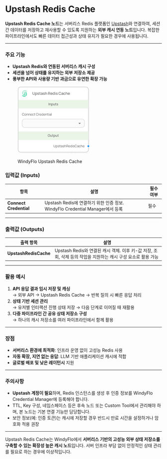 # Upstash Redis Cache

**Upstash Redis Cache 노드**는 서버리스 Redis 플랫폼인 [Upstash](https://upstash.com/)와 연결하여, 세션 간 데이터를 저장하고 재사용할 수 있도록 지원하는 **외부 캐시 연동 노드**입니다. 복잡한 파이프라인에서도 빠른 데이터 접근성과 상태 유지가 필요한 경우에 사용됩니다.

***

### 주요 기능

* **Upstash Redis와 연동된 서버리스 캐시 구성**
* **세션을 넘어 상태를 유지하는 외부 저장소 제공**
* **풍부한 API와 사용량 기반 과금으로 유연한 확장 가능**

<figure><img src="../../../.gitbook/assets/스크린샷 2025-05-09 161630.png" alt=""><figcaption><p>WindyFlo Upstash Redis Cache</p></figcaption></figure>

### 입력값 (Inputs)

| 항목                     | 설명                                                             | 필수 여부 |
| ---------------------- | -------------------------------------------------------------- | ----- |
| **Connect Credential** | Upstash Redis에 연결하기 위한 인증 정보. WindyFlo Credential Manager에서 등록 | 필수    |

***

### 출력값 (Outputs)

| 출력 항목                 | 설명                                                                      |
| --------------------- | ----------------------------------------------------------------------- |
| **UpstashRedisCache** | Upstash Redis와 연결된 캐시 객체. 이후 키-값 저장, 조회, 삭제 등의 작업을 지원하는 캐시 구성 요소로 활용 가능 |

***

### 활용 예시

1. **API 응답 결과 임시 저장 및 캐싱**\
   → 외부 API → Upstash Redis Cache → 반복 질의 시 빠른 응답 처리
2. **상태 기반 세션 관리**\
   → 유저별 인터랙션 진행 상태 저장 → 다음 단계로 이어질 때 재활용
3. **다중 파이프라인 간 공유 상태 저장소 구성**\
   → 하나의 캐시 저장소를 여러 파이프라인에서 함께 활용

***

### 장점

* **서버리스 환경에 최적화**: 인프라 운영 없이 고성능 Redis 사용
* **자동 확장, 지연 없는 응답**: LLM 기반 애플리케이션 캐시에 적합
* **글로벌 배포 및 낮은 레이턴시** 지원

***

### 주의사항

* **Upstash 계정이 필요**하며, Redis 인스턴스를 생성 후 인증 정보를 WindyFlo Credential Manager에 등록해야 합니다.
* TTL, Key 구성, 네임스페이스 등은 후속 노드 또는 Custom Tool에서 관리해야 하며, 본 노드는 기본 연결 기능만 담당합니다.
* 보안 정보(예: 인증 토큰)는 캐시에 저장할 경우 반드시 만료 시간을 설정하거나 암호화 적용 권장

***

Upstash Redis Cache는 WindyFlo에서 **서버리스 기반의 고성능 외부 상태 저장소를 구축할 수 있는 확장성 높은 캐시 노드**입니다. 서버 인프라 부담 없이 안정적인 상태 관리를 필요로 하는 경우에 이상적입니다.
